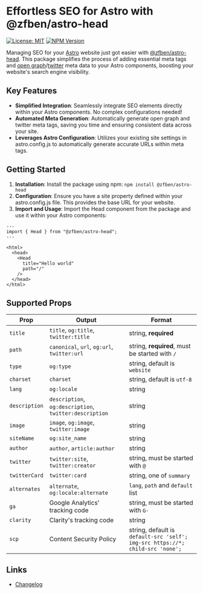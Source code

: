 # Effortless SEO for Astro with @zfben/astro-head

[![License: MIT](https://img.shields.io/npm/l/@zfben/astro-head.svg)](https://github.com/zfben/astro-head/blob/main/LICENSE)
[![NPM Version](https://img.shields.io/npm/v/@zfben/astro-head.svg)](https://www.npmjs.com/package/@zfben/astro-head)

Managing SEO for your [Astro](https://astro.build/) website just got easier with [@zfben/astro-head](https://www.npmjs.com/package/@zfben/astro-head). This package simplifies the process of adding essential meta tags and [open graph](https://ogp.me/)/[twitter](https://developer.twitter.com/en/docs/twitter-for-websites/cards/guides/getting-started) meta data to your Astro components, boosting your website's search engine visibility.

## Key Features

- **Simplified Integration**: Seamlessly integrate SEO elements directly within your Astro components. No complex configurations needed!
- **Automated Meta Generation**: Automatically generate open graph and twitter meta tags, saving you time and ensuring consistent data across your site.
- **Leverages Astro Configuration**: Utilizes your existing site settings in astro.config.js to automatically generate accurate URLs within meta tags.

## Getting Started

1. **Installation**: Install the package using npm: `npm install @zfben/astro-head`
2. **Configuration**: Ensure you have a site property defined within your astro.config.js file. This provides the base URL for your website.
3. **Import and Usage**: Import the Head component from the package and use it within your Astro components:

```astro
---
import { Head } from "@zfben/astro-head";
---

<html>
  <head>
    <Head
      title="Hello world"
      path="/"
    />
  </head>
</html>
```

## Supported Props

Prop | Output | Format
-- | -- | --
`title` | `title`, `og:title`, `twitter:title` | string, **required**
`path` | `canonical`, `url`, `og:url`, `twitter:url` | string, **required**, must be started with `/`
`type` | `og:type` | string, default is `website`
`charset` | `charset` | string, default is `utf-8`
`lang` | `og:locale` | string
`description` | `description`, `og:description`, `twitter:description` | string
`image` | `image`, `og:image`, `twitter:image` | string
`siteName`| `og:site_name` | string
`author` | `author`, `article:author` | string
`twitter` | `twitter:site`, `twitter:creator` | string, must be started with `@`
`twitterCard` | `twitter:card` | string, one of `summary` | `summary_large_image` | `app` | `player`, default is `summary`
`alternates` | `alternate`, `og:locale:alternate` | `lang`, `path` and `default` list
`ga` | Google Analytics' tracking code | string, must be started with `G-`
`clarity` | Clarity's tracking code | string
`scp` | Content Security Policy | string, default is `default-src 'self'; img-src https://*; child-src 'none';`

## Links

- [Changelog](./CHANGELOG.md)

